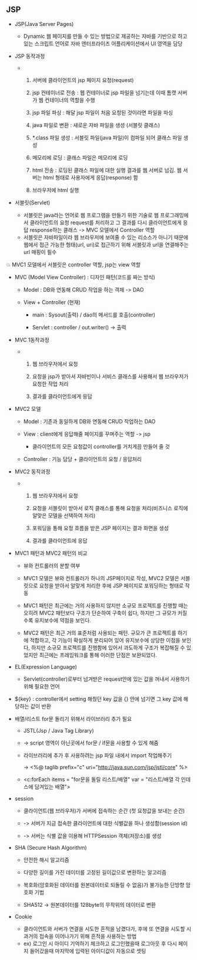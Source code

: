 ## JSP

* JSP(Java Server Pages)
  
  * Dynamic 웹 페이지를 만들 수 있는 방법으로 제공하는 자바를 기반으로 하고 있는 스크립트 언어로 자바 엔터프라이즈 어플리케이션에서 UI 영역을 담당

* JSP 동작과정
  
  * 1. 서버에 클라이언트의 jsp 페이지 요청(request)
    
    2. jsp 컨테이너로 전송 : 웹 컨테이너로 jsp 파일을 넘기는데 이때 톰캣 서버가 웹 컨테이너의 역할을 수행
    
    3. jsp 파일 파싱 : 해달 jsp 파일이 처음 요청된 것이라면 파일을 파싱
    
    4. java 파일로 변환 : 새로운 자바 파일을 생성 (서블릿 클래스)
    
    5. *.class 파일 생성 : 서블릿 파일(java 파일)이 컴파일 되어 클래스 파일 생성
    
    6. 메모리에 로딩 : 클래스 파일은 메모리에 로딩
    
    7. html 전송 : 로딩된 클래스 파일에 대한 실행 결과를 웹 서버로 넘김. 웹 서버는 html 형태로 사용자에게 응답(response) 함
    
    8. 브라우저에 html 실행

* 서블릿(Servlet)
  
  * 서블릿은 java라는 언어로 웹 프로그램을 만들기 위한 기술로 웹 프로그래밍에서 클라이언트의 요청 request를 처리하고 그 결과를 다시 클라이언트에게 응답 response하는 클래스 -> MVC 모델에서 Controller 역할
  * 서블릿은 자바파일이라 웹 브라우저에 보여줄 수 있는 리소스가 아니기 때문에 웹에서 접근 가능한 형태(url, uri)로 접근하기 위해 서블릿과 url을 연결해주는 url 매핑이 필수 

:collision: MVC1 모델에서 서블릿은 controller 역할, jsp는 view 역할

* MVC (Model View Controller) : 디자인 패턴(코드를 짜는 방식)
  
  * Model : DB와 연동해 CRUD 작업을 하는 객체 -> DAO
  
  * View + Controller (현재)
    
    * main : Sysout(출력) / dao의 메서드를 호출(controller)
    
    * Servlet : controller / out.writer() -> 출력

* MVC 1동작과정
  
  * 1. 웹 브라우저에서 요청
    
    2. 요청을 jsp가 받아서 자바빈이나 서비스 클래스를 사용해서 웹 브라우저가 요청한 작업 처리
    
    3. 결과를 클라이언트에게 응답

* MVC2 모델
  
  * Model : 기존과 동일하게 DB와 연동해 CRUD 작업하는 DAO
  
  * View : client에게 응답해줄 페이지를 꾸며주는 역할 -> jsp
    
    - 클라이언트의 모든 요청값이 controller를 거치게끔 만들어 줄 것
  
  * Controller : 기능 담당 + 클라이언트의 요청 / 응답처리

* MVC2 동작과정
  
  * 1. 웹 브라우저에서 요청
    
    2. 요청을 서블릿이 받아서 로직 클래스를 통해 요청을 처리(비즈니스 로직에 알맞은 모델을 선택하여 처리)
    
    3. 포워딩을 통해 요청 흐름을 받은 JSP 페이지는 결과 화면을 생성
    
    4. 결과를 클라이언트에 응답

* MVC1 패턴과 MVC2 패턴의 비교
  
  * 뷰와 컨트롤러의 분할 여부
  
  * MVC1 모델은 뷰와 컨트롤러가 하나의 JSP페이지로 작성, MVC2 모델은 서블릿으로 요청을 받아서 알맞게 처리한 후에 JSP 페이지로 포워딩하는 형태로 작동
  
  * MVC1 패턴은 최근에는 거의 사용하지 않지만 소규모 프로젝트를 진행할 때는 오히려 MVC2 패턴보다 구조가 단순하여 구축이 쉽다, 하지만 그 규모가 커질 수록 유지보수에 약점을 보인다.
  
  * MVC2 패턴은 최근 거의 표준처럼 사용되는 패턴. 규모가 큰 프로젝트를 하기에 적합하고, 각 기능이 확실하게 분리되어 있어 유지보수에 상당한 이점을 보인다, 하지만 소규모 프로젝트를 진행함에 있어서 과도하게 구조가 복잡해질 수 있었지만 최근에는 프레임워크를 통해 이러한 단점은 보완되었다.

* EL(Expression Language) 
  
  * Servlet(controller)로부터 넘겨받은 request안에 있는 값을 꺼내서 사용하기 위해 필요한 언어

* ${key} : controller에서 setting 해줬던 key 값을 {} 안에 넘기면 그 key 값에 해당하는 값이 반환

* 배열/리스트 for문 돌리기 위해서 라이브러리 추가 필요
  
  * JSTL(Jsp / Java Tag Library)
  
  * -> script 영역이 아닌곳에서 for문 / if문을 사용할 수 있게 해줌
  
  * 라이브러리에 추가 후  사용하려는 jsp 파일 내에서 import 작업해주기
    
    -> <%@ taglib prefix="c" uri="http://java.sun.com/jsp/jstl/core" %> 
  
  * <c:forEach items = "for문을 돌릴 리스트/배열" var = "리스트/배열 각 인데스에 담겨있는 배열">

* session
  
  * 클라이언트(웹 브라우저)가 서버에 접속하는 순간 (첫 요청값을 보내는 순간)
  
  * -> 서버가 지금 접속한 클라이언트에 대한 식별값을 하나 생성함(session id)
  
  * -> 서버는 식별 값을 이용해 HTTPSession 객체(저장소)를 생성

* SHA (Secure Hash Algorithm)
  
  * 안전한 해시 알고리즘
  
  * 다양한 길이를 가진 데이터를 고정된 길이값으로 변환하는 알고리즘
  
  * 복호화(암호화된 데이터를 원본데이터로 되돌릴 수 없음)가 불가능한 단방향 암호화 기법
  
  * SHA512 -> 원본데이터를 128byte의 무작위의 데이터로 변환

* Cookie
  
  * 클라이언트와 서버가 연결을 시도한 흔적을 남겼다가, 후에 또 연결을 시도할 시 과거의 접속을 이어나가기 위해 흔적을 사용하는 방법
  * ex) 로그인 시 아이디 기억하기 체크하고 로그인했을때 로그아웃 후 다시 페이지 들어갔을때 마지막에 입력된 아이디값이 자동으로 셋팅
